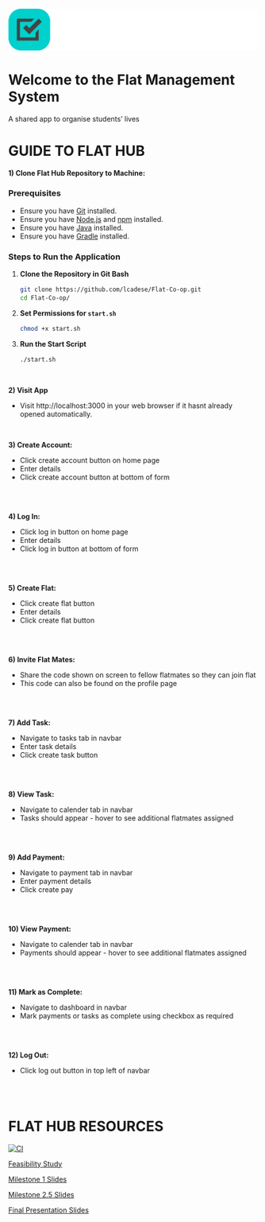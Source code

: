 ![Flat Management System Logo](Frontend/flat-management-frontend/public/flathub-logo-zip-file/png/logo-no-background.png)

# Welcome to the Flat Management System
A shared app to organise students’ lives




# GUIDE TO FLAT HUB

**1) Clone Flat Hub Repository to Machine:** 
### Prerequisites
- Ensure you have [Git](https://git-scm.com/downloads) installed.
- Ensure you have [Node.js](https://nodejs.org/) and [npm](https://www.npmjs.com/get-npm) installed.
- Ensure you have [Java](https://www.oracle.com/nz/java/technologies/downloads/) installed.
- Ensure you have [Gradle](https://gradle.org/install/) installed.

### Steps to Run the Application

1. **Clone the Repository in Git Bash**
    
    ```sh
    git clone https://github.com/lcadese/Flat-Co-op.git
    cd Flat-Co-op/
    ```

2. **Set Permissions for `start.sh`**
    ```sh
    chmod +x start.sh
    ```

3. **Run the Start Script**
    ```sh
    ./start.sh
    ```
<br>


**2) Visit App**
- Visit http://localhost:3000 in your web browser if it hasnt already opened automatically.  
<br>

**3) Create Account:**
- Click create account button on home page
- Enter details
- Click create account button at bottom of form
<br>
<br>

**4)  Log In:**
- Click log in button on home page
- Enter details
- Click log in button at bottom of form
<br>
<br>

**5) Create Flat:**
- Click create flat button
- Enter details
- Click create flat button
<br>
<br>


**6) Invite Flat Mates:**
- Share the code shown on screen to fellow flatmates so they can join flat 
- This code can also be found on the profile page
<br>
<br>

**7) Add Task:**
- Navigate to tasks tab in navbar
- Enter task details
- Click create task button
<br>
<br>

**8) View Task:**
- Navigate to calender tab in navbar
- Tasks should appear - hover to see additional flatmates assigned
<br>
<br>

**9) Add Payment:**
- Navigate to payment tab in navbar
- Enter payment details
- Click create pay
<br>
<br>

**10) View Payment:**
- Navigate to calender tab in navbar
- Payments should appear - hover to see additional flatmates assigned
<br>
<br>

**11) Mark as Complete:**
- Navigate to dashboard in navbar
- Mark payments or tasks as complete using checkbox as required
<br>
<br>

**12) Log Out:**
- Click log out button in top left of navbar



<br>
<br>

# FLAT HUB RESOURCES

[![CI](https://github.com/lcadese/Flat-Co-op/actions/workflows/gradle.yml/badge.svg?branch=main)](https://github.com/lcadese/Flat-Co-op/actions/workflows/gradle.yml)

[Feasibility Study](https://docs.google.com/document/d/1v9Tw4Ltn0yRUwumZ-bjPKNyZb1GMgd2czavlDw4zOhU/edit)

[Milestone 1 Slides](https://docs.google.com/presentation/d/1lBpntEKT-qJhh_yhGnO01gX-YvSJ_nLBGLA6onixSPc/edit#slide=id.g26bfd092671_0_4744)

[Milestone 2.5 Slides](https://docs.google.com/presentation/d/1Qgc3WGZGrKrhpDWpHIndx_89exMNIFvN3chPMsavNBM/edit?usp=sharing)

[Final Presentation Slides](https://docs.google.com/presentation/d/1F3PMVmFSD-gOTRjP4JCRCvr4gBBWTXIz2WZdkMj_X4c/edit?usp=sharing)
